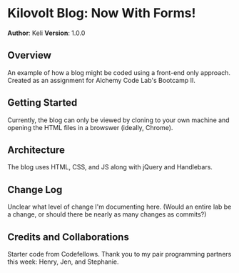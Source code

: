 # Kilovolt Blog: Now With Forms!

**Author**: Keli
**Version**: 1.0.0

## Overview
An example of how a blog might be coded using a front-end only approach. Created as an assignment for Alchemy Code Lab's Bootcamp II.

## Getting Started
Currently, the blog can only be viewed by cloning to your own machine and opening the HTML files in a browswer (ideally, Chrome).

## Architecture
The blog uses HTML, CSS, and JS along with jQuery and Handlebars.

## Change Log
Unclear what level of change I'm documenting here. (Would an entire lab be a change, or should there be nearly as many changes as commits?)

## Credits and Collaborations
Starter code from Codefellows. Thank you to my pair programming partners this week: Henry, Jen, and Stephanie.